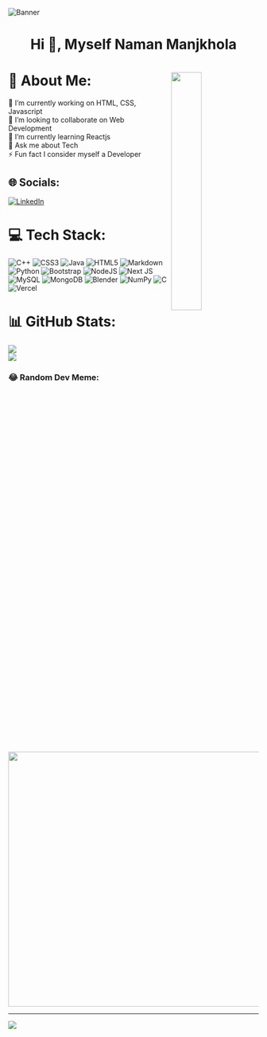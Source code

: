 
![Banner](https://media-exp1.licdn.com/dms/image/C5616AQHNsrGAuTXQFA/profile-displaybackgroundimage-shrink_350_1400/0/1630050278339?e=1670457600&v=beta&t=Qplh9a8-T_p2cbgiso-5zK4Lm8ssnEdHjylboaSLgZw)

<div align="center">
  
# Hi 👋, Myself Naman Manjkhola

</div>

# 💫 About Me:  <img src="https://media3.giphy.com/media/qgQUggAC3Pfv687qPC/giphy.gif" align="right" width="35%" height="35%">
🔭 I’m currently working on HTML, CSS, Javascript<br>👯 I’m looking to collaborate on Web Development<br>🌱 I’m currently learning Reactjs<br>💬 Ask me about Tech<br>⚡ Fun fact I consider myself a Developer


## 🌐 Socials:
[![LinkedIn](https://img.shields.io/badge/LinkedIn-%230077B5.svg?logo=linkedin&logoColor=white)](https://www.linkedin.com/in/naman-manjkhola-266653201) 

# 💻 Tech Stack:
![C++](https://img.shields.io/badge/c++-%2300599C.svg?style=flat&logo=c%2B%2B&logoColor=white) ![CSS3](https://img.shields.io/badge/css3-%231572B6.svg?style=flat&logo=css3&logoColor=white) ![Java](https://img.shields.io/badge/java-%23ED8B00.svg?style=flat&logo=java&logoColor=white) ![HTML5](https://img.shields.io/badge/html5-%23E34F26.svg?style=flat&logo=html5&logoColor=white) ![Markdown](https://img.shields.io/badge/markdown-%23000000.svg?style=flat&logo=markdown&logoColor=white) ![Python](https://img.shields.io/badge/python-3670A0?style=flat&logo=python&logoColor=ffdd54)   ![Bootstrap](https://img.shields.io/badge/bootstrap-%23563D7C.svg?style=flat&logo=bootstrap&logoColor=white) ![NodeJS](https://img.shields.io/badge/node.js-6DA55F?style=flat&logo=node.js&logoColor=white) ![Next JS](https://img.shields.io/badge/Next-black?style=flat&logo=next.js&logoColor=white) ![MySQL](https://img.shields.io/badge/mysql-%2300f.svg?style=flat&logo=mysql&logoColor=white) ![MongoDB](https://img.shields.io/badge/MongoDB-%234ea94b.svg?style=flat&logo=mongodb&logoColor=white) ![Blender](https://img.shields.io/badge/blender-%23F5792A.svg?style=flat&logo=blender&logoColor=white) ![NumPy](https://img.shields.io/badge/numpy-%23013243.svg?style=flat&logo=numpy&logoColor=white) ![C](https://img.shields.io/badge/c-%2300599C.svg?style=flat&logo=c&logoColor=white) ![Vercel](https://img.shields.io/badge/vercel-%23000000.svg?style=flat&logo=vercel&logoColor=white)
# 📊 GitHub Stats:
![](https://github-readme-stats.vercel.app/api?username=NamanManjkhola&theme=highcontrast&hide_border=false&include_all_commits=true&count_private=true)<br/>
![](https://github-readme-streak-stats.herokuapp.com/?user=NamanManjkhola&theme=highcontrast&hide_border=false)<br/>

### 😂 Random Dev Meme:
<img src="https://random-memer.herokuapp.com/" width="512px"/>

---
[![](https://visitcount.itsvg.in/api?id=NamanManjkhola&icon=2&color=6)](https://visitcount.itsvg.in)
